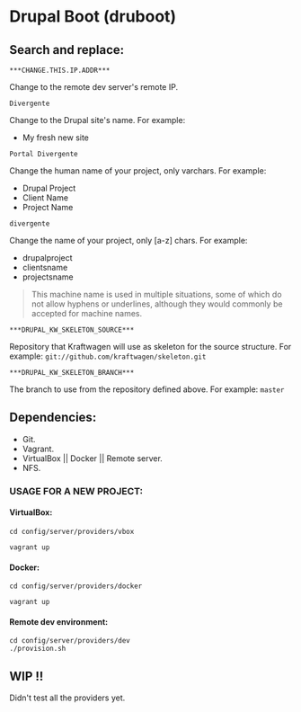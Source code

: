 # Drupal Boot (druboot)

## Search and replace:

```
***CHANGE.THIS.IP.ADDR***
```
Change to the remote dev server's remote IP.

```
Divergente
```
Change to the Drupal site's name.
For example:
- My fresh new site

```
Portal Divergente
```
Change the human name of your project, only varchars.
For example:
- Drupal Project
- Client Name
- Project Name

```
divergente
```
Change the name of your project, only [a-z] chars.
For example:
- drupalproject
- clientsname
- projectsname

> This machine name is used in multiple situations, some of which do not allow
hyphens or underlines, although they would commonly be accepted for machine
names.

```
***DRUPAL_KW_SKELETON_SOURCE***
```
Repository that Kraftwagen will use as skeleton for the source structure.
For example: `git://github.com/kraftwagen/skeleton.git`

```
***DRUPAL_KW_SKELETON_BRANCH***
```
The branch to use from the repository defined above.
For example: `master`

## Dependencies:
- Git.
- Vagrant.
- VirtualBox || Docker || Remote server.
- NFS.

### USAGE FOR A NEW PROJECT:

#### VirtualBox:
```
cd config/server/providers/vbox

vagrant up
```

#### Docker:
```
cd config/server/providers/docker

vagrant up
```

#### Remote dev environment:
```
cd config/server/providers/dev
./provision.sh
```

## WIP !!
Didn't test all the providers yet.
